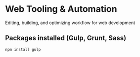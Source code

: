 # Web Tooling & Automation

Editing, building, and optimizing workflow for web development

## Packages installed (Gulp, Grunt, Sass)

```
npm install gulp
```
